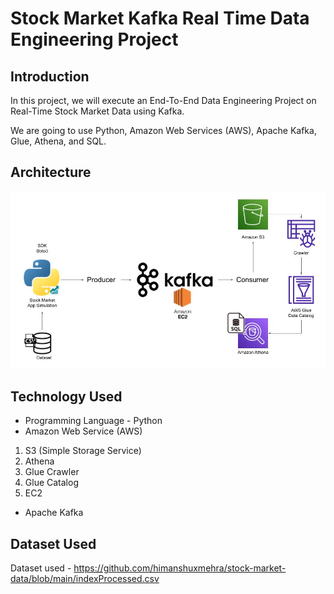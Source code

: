 # Stock Market Kafka Real Time Data Engineering Project

## Introduction 
In this project, we will execute an End-To-End Data Engineering Project on Real-Time Stock Market Data using Kafka.

We are going to use Python, Amazon Web Services (AWS), Apache Kafka, Glue, Athena, and SQL.

## Architecture 
<img src="Architecture.jpg">

## Technology Used
- Programming Language - Python
- Amazon Web Service (AWS)
1. S3 (Simple Storage Service)
2. Athena
3. Glue Crawler
4. Glue Catalog
5. EC2
- Apache Kafka


## Dataset Used

Dataset used - https://github.com/himanshuxmehra/stock-market-data/blob/main/indexProcessed.csv


